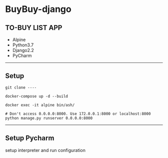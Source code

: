 # BuyBuy-django
TO-BUY LIST APP
---
* Alpine
* Python3.7
* Django2.2
* PyCharm
---

## Setup
```
git clone ----

docker-compose up -d --build

docker exec -it alpine bin/ash/

# Don't access 0.0.0.0:8000. Use 172.0.0.1:8000 or localhost:8000
python manage.py runserver 0.0.0.0:8000

```
---
## Setup Pycharm
setup interpreter and run configuration
